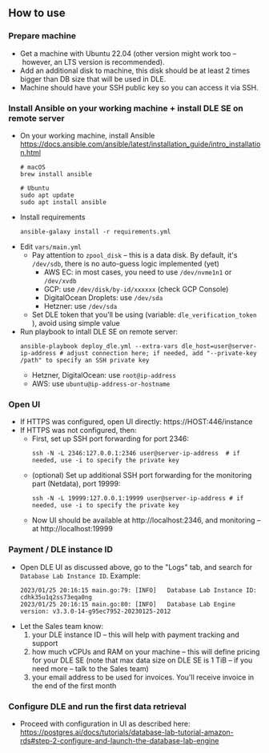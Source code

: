 ## How to use

### Prepare machine
- Get a machine with Ubuntu 22.04 (other version might work too – however, an LTS version is recommended).
- Add an additional disk to machine, this disk should be at least 2 times bigger than DB size that will be used in DLE.
- Machine should have your SSH public key so you can access it via SSH.

### Install Ansible on your working machine + install DLE SE on remote server
- On your working machine, install Ansible https://docs.ansible.com/ansible/latest/installation_guide/intro_installation.html
    ```shell
    # macOS
    brew install ansible
    
    # Ubuntu
    sudo apt update
    sudo apt install ansible
    ```
- Install requirements 
    ```shell
    ansible-galaxy install -r requirements.yml
    ```
- Edit `vars/main.yml`
   - Pay attention to `zpool_disk` – this is a data disk. By default, it's `/dev/sdb`, there is no auto-guess logic implemented (yet)
       - AWS EC: in most cases, you need to use `/dev/nvme1n1` or `/dev/xvdb`
       - GCP: use `/dev/disk/by-id/xxxxxx` (check GCP Console)
       - DigitalOcean Droplets: use `/dev/sda`
       - Hetzner: use `/dev/sda`
   - Set DLE token that you'll be using (variable: `dle_verification_token` ), avoid using simple value
- Run playbook to intall DLE SE on remote server:
    ```shell
    ansible-playbook deploy_dle.yml --extra-vars dle_host=user@server-ip-address # adjust connection here; if needed, add "--private-key /path" to specify an SSH private key
    ```
    - Hetzner, DigitalOcean: use `root@ip-address`
    - AWS: use `ubuntu@ip-address-or-hostname`

### Open UI
- If HTTPS was configured, open UI directly: https://HOST:446/instance
- If HTTPS was not configured, then:
    - First, set up SSH port forwarding for port 2346:
        ```shell
        ssh -N -L 2346:127.0.0.1:2346 user@server-ip-address  # if needed, use -i to specify the private key
        ```
    - (optional) Set up additional SSH port forwarding for the monitoring part (Netdata), port 19999:
        ```shell
        ssh -N -L 19999:127.0.0.1:19999 user@server-ip-address # if needed, use -i to specify the private key
        ```
    - Now UI should be available at http://localhost:2346, and monitoring – at http://localhost:19999

### Payment / DLE instance ID
- Open DLE UI as discussed above, go to the "Logs" tab, and search for `Database Lab Instance ID`. Example:
    ```
    2023/01/25 20:16:15 main.go:79: [INFO]   Database Lab Instance ID: cdhk35u1q2ss73eqa0ng
    2023/01/25 20:16:15 main.go:80: [INFO]   Database Lab Engine version: v3.3.0-14-g95ec7952-20230125-2012
- Let the Sales team know:
    1. your DLE instance ID – this will help with payment tracking and support
    2. how much vCPUs and RAM on your machine – this will define pricing for your DLE SE (note that max data size on DLE SE is 1 TiB – if you need more – talk to the Sales team)
    3. your email address to be used for invoices. You'll receive invoice in the end of the first month

### Configure DLE and run the first data retrieval
- Proceed with configuration in UI as described here: https://postgres.ai/docs/tutorials/database-lab-tutorial-amazon-rds#step-2-configure-and-launch-the-database-lab-engine
